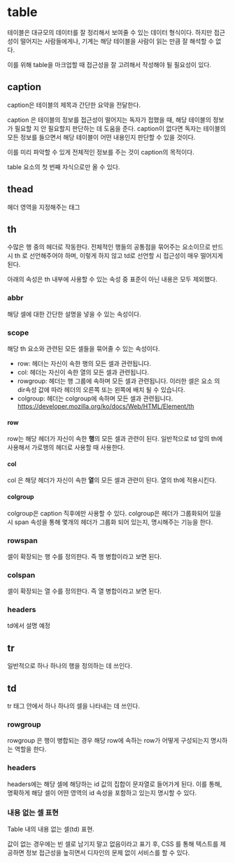 # table

테이블은 대규모의 데이터를 잘 정리해서 보여줄 수 있는 데이터 형식이다. 하지만 접근성이 떨어지는 사람들에게나, 기계는 해당 테이블을 사람이 읽는 만큼 잘 해석할 수 없다.

이를 위해 table을 마크업할 때 접근성을 잘 고려해서 작성해야 될 필요성이 있다.

## caption

caption은 테이블의 제목과 간단한 요약을 전달한다.

caption 은 테이블의 정보를 접근성이 떨어지는 독자가 접했을 때, 해당 테이블의 정보가 필요할 지 안 필요할지 판단하는 데 도움을 준다. caption이 없다면 독자는 테이블의 모든 정보를 들으면서 해당 테이블이 어떤 내용인지 판단할 수 있을 것이다.

이를 미리 파악할 수 있게 전체적인 정보를 주는 것이 caption의 목적이다.

table 요소의 첫 번째 자식으로만 올 수 있다.

## thead

헤더 영역을 지정해주는 태그

## th

수많은 행 중의 헤더로 작동한다. 전체적인 행들의 공통점을 묶어주는 요소이므로 반드시 th 로 선언해주어야 하며, 이렇게 하지 않고 td로 선언할 시 접근성이 매우 떨어지게 된다.

아래의 속성은 th 내부에 사용할 수 있는 속성 중 표준이 아닌 내용은 모두 제외했다.

### abbr

해당 셀에 대한 간단한 설명을 넣을 수 있는 속성이다.

### scope

해당 th 요소와 관련된 모든 셀들을 묶어줄 수 있는 속성이다.

>

- row: 헤더는 자신이 속한 행의 모든 셀과 관련됩니다.
- col: 헤더는 자신이 속한 열의 모든 셀과 관련됩니다.
- rowgroup: 헤더는 행 그룹에 속하며 모든 셀과 관련됩니다. 이러한 셀은 요소 의 dir속성 값에 따라 헤더의 오른쪽 또는 왼쪽에 배치 될 수 있습니다.
- colgroup: 헤더는 colgroup에 속하며 모든 셀과 관련됩니다.
  https://developer.mozilla.org/ko/docs/Web/HTML/Element/th

#### row

row는 해당 헤더가 자신이 속한 **행**의 모든 셀과 관련이 된다. 일반적으로 td 앞의 th에 사용해서 가로행의 헤더로 사용할 때 사용한다.

#### col

col 은 해당 헤더가 자신이 속한 **열**의 모든 셀과 관련이 된다. 열의 th에 적용시킨다.

#### colgroup

colgroup은 caption 직후에만 사용할 수 있다. colgroup은 헤더가 그룹화되어 있을 시 span 속성을 통해 몇개의 헤더가 그룹화 되어 있는지, 명시해주는 기능을 한다.

### rowspan

셀이 확장되는 행 수를 정의한다. 즉 행 병합이라고 보면 된다.

### colspan

셀이 확장되는 열 수를 정의한다. 즉 열 병합이라고 보면 된다.

### headers

td에서 설명 예정

## tr

일반적으로 하나 하나의 행을 정의하는 데 쓰인다.

## td

tr 태그 안에서 하나 하나의 셀을 나타내는 데 쓰인다.

### rowgroup

rowgroup 은 행이 병합되는 경우 해당 row에 속하는 row가 어떻게 구성되는지 명시하는 역할을 한다.

### headers

headers에는 해당 셀에 해당하는 id 값의 집합이 문자열로 들어가게 된다. 이를 통해, 명확하게 해당 셀이 어떤 영역의 id 속성을 포함하고 있는지 명시할 수 있다.

### 내용 없는 셀 표현

Table 내의 내용 없는 셀(td) 표현.

값이 없는 경우에는 빈 셀로 남기지 말고 없음이라고 표기 후, CSS 를 통해 텍스트를 제공하면 정보 접근성을 높히면서 디자인의 문제 없이 서비스를 할 수 있다.
